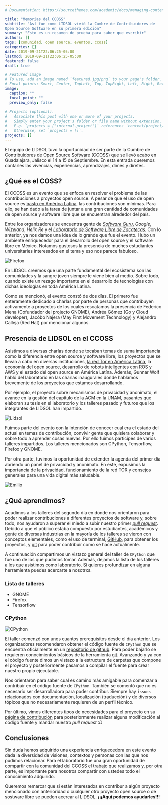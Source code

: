 ```yaml
---
# Documentation: https://sourcethemes.com/academic/docs/managing-content/

title: "Memorias del CCOSS"
subtitle: "Así fue como LIDSOL vivió la Cumbre de Contribuidores de 
Open Source Software en su primera edición"
summary: "Esto es un resumen de prueba para saber que escribir"
authors: []
tags: [comunidad, open source, eventos, ccoss]
categories: []
date: 2019-09-21T22:06:25-05:00
lastmod: 2019-09-21T22:06:25-05:00
featured: false
draft: true

# Featured image
# To use, add an image named `featured.jpg/png` to your page's folder.
# Focal points: Smart, Center, TopLeft, Top, TopRight, Left, Right, BottomLeft, Bottom, BottomRight.
image:
  caption: ""
  focal_point: ""
  preview_only: false

# Projects (optional).
#   Associate this post with one or more of your projects.
#   Simply enter your project's folder or file name without extension.
#   E.g. `projects = ["internal-project"]` references `content/project/deep-learning/index.md`.
#   Otherwise, set `projects = []`.
projects: []
---
```


El equipo de LIDSOL tuvo la oportunidad de ser parte de la Cumbre de
Contribuidores de Open Source Software (CCOSS) que se llevó acabo en
Guadalajara, Jalisco el 14 a 15 de Septiembre. En esta entrada
queremos contarles las vivencias, experiencias, aprendizajes, dimes y diretes.

## ¿Qué es el COSS? 

El CCOSS es un evento que se enfoca en resolver el problema de las 
contribuciones a proyectos open source. A pesar de que el uso de open source es
[basto en América
Latina](https://hipertextual.com/2015/04/politicas-de-software-libre-en-latinoamerica),
las contribuciones son mínimas. Para ello, se han dado a la tarea de juntar
a una gran cantidad de comunidades de open source y
software libre que se encuentran alrededor del país.

Entre los organizadores se encuentra gente de *[Software
Guru](https://sg.com.mx/)*, *Google*,
*Wizeland*, *Helix Re* y el *[Laboratorio de Software Libre de
Zacatecas](https://cozcyt.gob.mx/labsol/)*. Con lo anterior, ya nos damos una
idea de lo grande que fue el evento. Hubo un
ambiente enriquecedor para el desarrollo del open source y el software libre
en México. Notamos gustosos la presencia de muches estudiantes universitaries
interesados en el tema y eso nos parece fabuloso.

![Firefox](firefox.jpg)

En LIDSOL creemos que una parte fundamental del ecosistema son las
comunidades y la sangre joven siempre le viene bien al medio. Sobre todo,
cuando existe un rezago importante en el desarrollo de tecnologías con dichas
ideologías en toda América Latina.

Como se mencionó, el evento constó de dos días. El primero fue enteramente
dedicado a charlas por parte de personas que contribuyen activamente a 
proyectos de los cuales rescatamos la presencia de Federíco Mena (Cofundador
del projecto GNOME), Andréa Gómez (Go y Cloud developer), Jacóbo Najera (May
First Movement Technology) y Alejandro Calleja (Red Hat) por mencionar algunos.

## Presencia de LIDSOL en el CCOSS

Asistimos a diversas charlas donde se tocaban temas de suma importancia como
la diferencia entre open source y software libre, los proyectos que se llevan
a cabo en diversas instituciones, [la red Tor en América
Latina](https://www.youtube.com/watch?v=EHp-BNL7UnE), la economía del open
source, desarrollo de robots inteligentes con ROS y AWS y
el estado del open source en América Latína. Además, Gunnar Wolf habló del
laboratorio en las charlas inaugurales donde hablamos brevemente de los
proyectos que estamos desarrollando. 

Por ejemplo, el proyecto sobre mecanismos de privacidad y anonimato, el avance
en la gestión del capítulo de la ACM en la UNAM, pasantes que elaboran su tesis
en el laboratorio y los talleres pasado y futuros que los integrantes de LIDSOL
han impartido.

![Lidsol](lidsol-ccoss.jpg)

Fuimos parte del evento con la intención de conocer cual era el estado del
actual en temas de contribución, convivir gente que quisiera colaborar
y sobre todo a aprender cosas nuevas. Por ello fuimos participes de varios
talleres impartidos. Los talleres mencionados son CPython, Tensorflow, Firefox
y GNOME.

Por otra parte, tuvimos la oportunidad de extender la agenda del primer día
abriendo un panel de privacidad y anonimato. En este, expusimos la importancia
de la privacidad, funcionamiento de la red TOR y consejos generales para una
vida digital más saludable. 

![Emilio](lidsol-1.jpg)

## ¿Qué aprendimos?

Acudimos a los talleres del segundo día en donde nos orientaron para poder
realizar contribuciones a diferentes proyectos de software y, sobre todo, nos
ayudaron a superar el miedo a subir nuestro primer
*[pull request](https://help.github.com/en/articles/about-pull-requests)*.
Debido a que el público estaba compuesto por estudiantes, académicos y gente de
diversas industrias en la mayoría de los talleres se vieron con conceptos
elementales, como el uso de terminal, [GitHub](https://github.com/), para
obtener los proyectos, y [git](https://git-scm.com/) para poder contribuir como
se hace actualmente.

A continuación compartimos un vistazo general del taller de `CPython` que fue
uno de los que pudimos tomar. Además, dejamos la lista de los talleres a los
que asistimos como laboratorio. Si quieres profundizar en alguna herramienta
puedes acercarte a nosotrxs.

### Lista de talleres

* GNOME
* Firefox
* Tensorflow


### CPython

![CPython](cpython.png)

El taller comenzó con unos cuantos prerequisitos desde el día anterior. Los
organizadores recomendaron obtener el código fuente de `CPython` que se
encuentra oficialmente en un
[repositorio de github](https://github.com/python/cpython). Para poder bajarlo
se requieren conocimientos básicos de la herramienta
[git](https://git-scm.com/). Avanzando y ya con el código fuente dimos
un vistazo a la estructura de carpetas que compone el proyecto y posteriormente
pasamos a compilar el fuente para crear nuestro propio ejecutable. 

Nos orientaron para saber cual es camino más amigable para comenzar a
contribuir en el código fuente de `CPython`. También se comentó que no es necesario
ser desarrolladora para poder contribur. Siempre hay `issues` relacionados con
documentación, localización (traducción) y de diversos tópicos que no necesariamente
requieren de un perfil técnico.

Por último, vimos diferentes tipos de necesidades para el proyecto en su [página
de contribución](https://bugs.python.org/) para posteriormente realizar alguna
modificación al código fuente y mandar nuestro *pull request :D*


## Conclusiones

Sin duda hemos adquirido una experiencia enriquecedora en este evento dada la
diversidad de visiones, contextos y personas con las que nos pudimos relacionar. 
Para el laboratorio fue una gran oportunidad de compartir con la comunidad del
CCOSS el trabajo que realizamos y, por otra parte, es importante para nosotrxs
compartir con ustedes todo el conocimiento adquirido.

Queremos remarcar que si están interesadxs en contribur a algún proyecto
mencionado con anterioridad o cualquier otro proyecto open source o de sostware
libre se pueden acercar al LIDSOL. **¡¡¡Aquí podemos ayudarles!!!**
